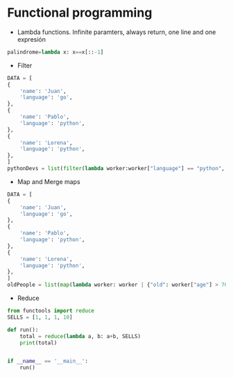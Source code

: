 # Functional programming

- Lambda functions. Infinite paramters, always return, one line and one expresión

```python
palindrome=lambda x: x==x[::-1]
```

- Filter

```python
DATA = [
{
    'name': 'Juan',
    'language': 'go',
},
{
    'name': 'Pablo',
    'language': 'python',
},
{
    'name': 'Lorena',
    'language': 'python',
},
]
pythonDevs = list(filter(lambda worker:worker["language"] == "python", DATA))
```

- Map and Merge maps

```python
DATA = [
{
    'name': 'Juan',
    'language': 'go',
},
{
    'name': 'Pablo',
    'language': 'python',
},
{
    'name': 'Lorena',
    'language': 'python',
},
]
oldPeople = list(map(lambda worker: worker | {"old": worker["age"] > 70}, DATA))
```

- Reduce

```python
from functools import reduce
SELLS = [1, 1, 1, 10]

def run():
    total = reduce(lambda a, b: a+b, SELLS)
    print(total)


if __name__ == '__main__':
    run()
```
